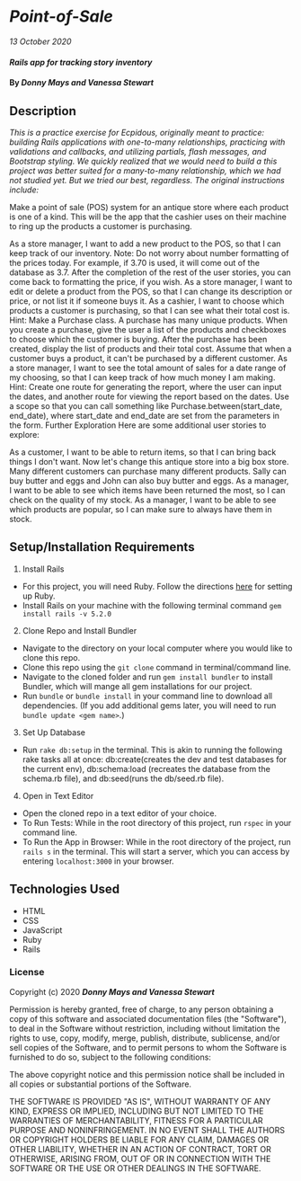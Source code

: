 # _Point-of-Sale_

_13 October 2020_

#### _Rails app for tracking story inventory_

#### By _**Donny Mays and Vanessa Stewart**_

## Description

_This is a practice exercise for Ecpidous, originally meant to practice: building Rails applications with one-to-many relationships, practicing with validations and callbacks, and utilizing partials, flash messages, and Bootstrap styling. We quickly realized that we would need to build a this project was better suited for a many-to-many relationship, which we had not studied yet. But we tried our best, regardless. The original instructions include:_

Make a point of sale (POS) system for an antique store where each product is one of a kind. This will be the app that the cashier uses on their machine to ring up the products a customer is purchasing.

As a store manager, I want to add a new product to the POS, so that I can keep track of our inventory. Note: Do not worry about number formatting of the prices today. For example, if 3.70 is used, it will come out of the database as 3.7. After the completion of the rest of the user stories, you can come back to formatting the price, if you wish.
As a store manager, I want to edit or delete a product from the POS, so that I can change its description or price, or not list it if someone buys it.
As a cashier, I want to choose which products a customer is purchasing, so that I can see what their total cost is. Hint: Make a Purchase class. A purchase has many unique products. When you create a purchase, give the user a list of the products and checkboxes to choose which the customer is buying. After the purchase has been created, display the list of products and their total cost. Assume that when a customer buys a product, it can't be purchased by a different customer.
As a store manager, I want to see the total amount of sales for a date range of my choosing, so that I can keep track of how much money I am making. Hint: Create one route for generating the report, where the user can input the dates, and another route for viewing the report based on the dates. Use a scope so that you can call something like Purchase.between(start_date, end_date), where start_date and end_date are set from the parameters in the form.
Further Exploration
Here are some additional user stories to explore:

As a customer, I want to be able to return items, so that I can bring back things I don't want.
Now let's change this antique store into a big box store. Many different customers can purchase many different products. Sally can buy butter and eggs and John can also buy butter and eggs.
As a manager, I want to be able to see which items have been returned the most, so I can check on the quality of my stock.
As a manager, I want to be able to see which products are popular, so I can make sure to always have them in stock.


## Setup/Installation Requirements

1. Install Rails
- For this project, you will need Ruby. Follow the directions [here](https://www.learnhowtoprogram.com/ruby-and-rails/getting-started-with-ruby/ruby-installation-and-setup) for setting up Ruby.
- Install Rails on your machine with the following terminal command `gem install rails -v 5.2.0`

2. Clone Repo and Install Bundler
- Navigate to the directory on your local computer where you would like to clone this repo.
- Clone this repo using the `git clone` command in terminal/command line.
- Navigate to the cloned folder and run `gem install bundler` to install Bundler, which will mange all gem installations for our project.
- Run `bundle` or `bundle install` in your command line to download all dependencies. (If you add additional gems later, you will need to run `bundle update <gem name>`.)

3. Set Up Database
- Run `rake db:setup` in the terminal. This is akin to running the following rake tasks all at once: db:create(creates the dev and test databases for the current env), db:schema:load (recreates the database from the schema.rb file), and db:seed(runs the db/seed.rb file).

4. Open in Text Editor
- Open the cloned repo in a text editor of your choice.
- To Run Tests: While in the root directory of this project, run `rspec` in your command line.
- To Run the App in Browser: While in the root directory of the project, run `rails s` in the terminal. This will start a server, which you can access by entering `localhost:3000` in your browser.

## Technologies Used

* HTML
* CSS
* JavaScript
* Ruby
* Rails

### License

Copyright (c) 2020 **_Donny Mays and Vanessa Stewart_**

Permission is hereby granted, free of charge, to any person obtaining a copy of this software and associated documentation files (the "Software"), to deal in the Software without restriction, including without limitation the rights to use, copy, modify, merge, publish, distribute, sublicense, and/or sell copies of the Software, and to permit persons to whom the Software is furnished to do so, subject to the following conditions:

The above copyright notice and this permission notice shall be included in all copies or substantial portions of the Software.

THE SOFTWARE IS PROVIDED "AS IS", WITHOUT WARRANTY OF ANY KIND, EXPRESS OR IMPLIED, INCLUDING BUT NOT LIMITED TO THE WARRANTIES OF MERCHANTABILITY, FITNESS FOR A PARTICULAR PURPOSE AND NONINFRINGEMENT. IN NO EVENT SHALL THE AUTHORS OR COPYRIGHT HOLDERS BE LIABLE FOR ANY CLAIM, DAMAGES OR OTHER LIABILITY, WHETHER IN AN ACTION OF CONTRACT, TORT OR OTHERWISE, ARISING FROM, OUT OF OR IN CONNECTION WITH THE SOFTWARE OR THE USE OR OTHER DEALINGS IN THE SOFTWARE.